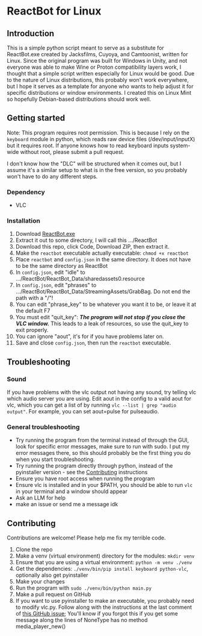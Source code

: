# ReactBot for Linux

## Introduction

This is a simple python script meant to serve as a substitute for ReactBot.exe created by Jacksfilms, Cuyoya, and Camtoonist, written for Linux.
Since the original program was built for Windows in Unity, and not everyone was able to make Wine or Proton compatibility layers work, I thought that a simple script written especially for Linux would be good.
Due to the nature of Linux distributions, this probably won't work everywhere, but I hope it serves as a template for anyone who wants to help adjust it for specific distributions or window environments.
I created this on Linux Mint so hopefully Debian-based distributions should work well.

## Getting started

Note: This program requires root permission. This is because I rely on the `keyboard` module in python, which reads raw device files (/dev/input/inputX) but it requires root. If anyone knows how to read keyboard inputs system-wide without root, please submit a pull request.

I don't know how the "DLC" will be structured when it comes out, but I assume it's a similar setup to what is in the free version, so you probably won't have to do any different steps.

### Dependency
- VLC

### Installation
1. Download [ReactBot.exe](https://jacksfilmscouncil-shop.fourthwall.com/products/reactbot-exe)
2. Extract it out to some directory, I will call this .../ReactBot
3. Download this repo, click Code, Download ZIP, then extract it.
4. Make the `reactbot` executable actually executable: `chmod +x reactbot`
5. Place `reactbot` and `config.json` in the same directory. It does not have to be the same directory as ReactBot
6. In `config.json`, edit "idle" to .../ReactBot/ReactBot_Data/sharedassets0.resource
7. In `config.json`, edit "phrases" to .../ReactBot/ReactBot_Data/StreamingAssets/GrabBag. Do not end the path with a "/"!
8. You can edit "phrase_key" to be whatever you want it to be, or leave it at the default F7
9. You must edit "quit_key": ***The program will not stop if you close the VLC window.*** This leads to a leak of resources, so use the quit_key to exit properly.
10. You can ignore "aout", it's for if you have problems later on.
11. Save and close `config.json`, then run the `reactbot` executable.

## Troubleshooting

### Sound
If you have problems with the vlc output not having any sound, try telling vlc which audio server you are using. Edit aout in the config to a valid aout for vlc, which you can get a list of by running `vlc --list | grep "audio output"`. For example, you can set aout=pulse for pulseaudio.

### General troubleshooting 
- Try running the program from the terminal instead of through the GUI, look for specific error messages, make sure to run with sudo. I put my error messages there, so this should probably be the first thing you do when you start troubleshooting.
- Try running the program directly through python, instead of the pyinstaller version - see the [Contributing](#contributing) instructions
- Ensure you have root access when running the program
- Ensure vlc is installed and in your $PATH, you should be able to run `vlc` in your terminal and a window should appear
- Ask an LLM for help
- make an issue or send me a message idk

## Contributing

Contributions are welcome! Please help me fix my terrible code.

1. Clone the repo
2. Make a venv (virtual environment) directory for the modules: `mkdir venv`
3. Ensure that you are using a virtual environment: `python -m venv ./venv`
4. Get the dependencies: `./venv/bin/pip install keyboard python-vlc`, optionally also get pyinstaller
5. Make your changes
6. Run the program with `sudo ./venv/bin/python main.py`
7. Make a pull request on GitHub
8. If you want to use pyinstaller to make an executable, you probably need to modify vlc.py. Follow along with the instructions at the last comment of [this GitHub issue](https://github.com/pyinstaller/pyinstaller/issues/4506); You'll know if you forgot this if you get some message along the lines of NoneType has no method media_player_new()

